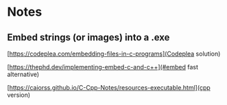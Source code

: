 # Notes

## Embed strings (or images) into a .exe

[https://codeplea.com/embedding-files-in-c-programs](Codeplea solution)

[https://thephd.dev/implementing-embed-c-and-c++](#embed fast alternative)

[https://caiorss.github.io/C-Cpp-Notes/resources-executable.html](cpp version)
